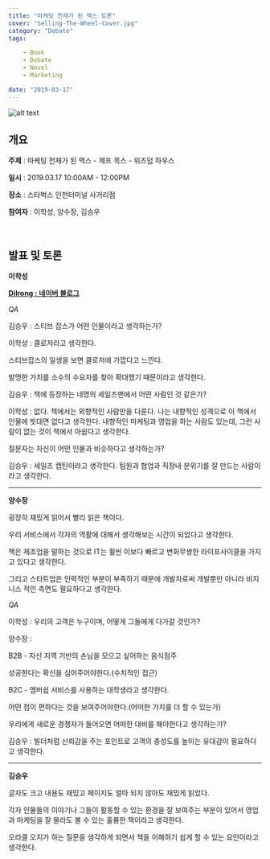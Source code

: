 ```yaml
---
title: "마케팅 천재가 된 맥스 토론"
cover: "Selling-The-Wheel-Cover.jpg"
category: "Debate"
tags:

    - Book
    - Debate
    - Novel
    - Marketing

date: "2019-03-17"
---
```


![alt text](https://res.cloudinary.com/wet932/image/upload/v1555063050/Gleans/Selling-The-Wheel-01.jpg "Selling-The-Wheel-01")

## 개요

**주제** : 마케팅 천재가 된 맥스 - 제프 목스 - 위즈덤 하우스

**일시** : 2019.03.17 10:00AM - 12:00PM

**장소** : 스타벅스 인천터미널 사거리점

**참여자** : 이학성, 양수장, 김승우

​

## 발표 및 토론

**이학성**

**[Dilrong : 네이버 블로그](http://dilrong.blog.me/221489825047)**

*QA*

김승우 : 스티브 잡스가 어떤 인물이라고 생각하는가?

이학성 : 클로저라고 생각한다.

스티브잡스의 일생을 보면 클로저에 가깝다고 느낀다.

발명한 가치를 소수의 수요자를 찾아 확대했기 때문이라고 생각한다.

김승우 : 책에 등장하는 네명의 세일즈맨에서 어떤 사람인 것 같은가?

이학성 : 없다. 책에서는 외향적인 사람만을 다룬다. 나는 내향적인 성격으로 이 책에서 인물에 빗대면 없다고 생각한다. 내향적인 마케팅과 영업을 하는 사람도 있는데, 그런 사람이 없는 것이 책에서 아쉽다고 생각한다. 

질문자는 자신이 어떤 인물과 비슷하다고 생각하는가?

김승우 : 세일즈 캡틴이라고 생각한다.  팀원과 협업과 직장내 분위기를 잘 만드는 사람이라고 생각한다.

---

**양수장**

굉장히 재밌게 읽어서 빨리 읽은 책이다.

우리 서비스에서 각자의 역활에 대해서 생각해보는 시간이 되었다고 생각한다.

책은 제조업을 말하는 것으로 IT는 휠씬 이보다 빠르고 변화무쌍한 라이프사이클을 가지고 있다고 생각한다. 

그리고 스타트업은 인력적인 부분이 부족하기 때문에 개발자로써 개발뿐만 아니라 비지니스 적인 측면도 필요하다고 생각한다.

*QA*

이학성 : 우리의 고객은 누구이며, 어떻게 그들에게 다가갈 것인가?

양수장 : 

B2B - 자신 지역 기반의 손님을 모으고 싶어하는 음식점주

성공한다는 확신을 심어주어야한다.(수치적인 접근)

B2C - 멤버쉽 서비스를 사용하는 대학생라고 생각한다.

어떤 점이 편하다는 것을 보여주어야한다.(어떠한 가치를 더 할 수 있는가)

우리에게 새로운 경쟁자가 들어오면 어떠한 대비를 해야한다고 생각하는가?

김승우 : 빌더처럼 신뢰감을 주는 포인트로 고객의 충성도를 높이는 유대감이 필요하다고 생각한다.

---

**김승우**

글자도 크고 내용도 재밌고 페이지도 얼마 되지 않아도 재밌게 읽었다.

각자 인물들의 이야기나 그들이 활동할 수 있는 환경을 잘 보여주는 부분이 있어서 영업과 마케팅을 잘 몰라도 볼 수 있는 훌륭한 책이라고 생각한다.

오라클 오지가 하는 질문을 생각하게 되면서 책을 이해하기 쉽게 할 수 있는 요인이라고 생각한다.